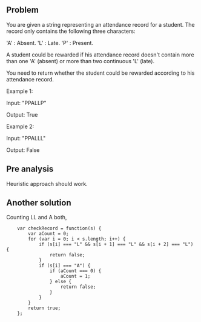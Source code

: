 ## Problem

You are given a string representing an attendance record for a student. The record only contains the following three characters:

'A' : Absent.
'L' : Late.
'P' : Present.

A student could be rewarded if his attendance record doesn't contain more than one 'A' (absent) or more than two continuous 'L' (late).

You need to return whether the student could be rewarded according to his attendance record.

Example 1:

Input: "PPALLP"

Output: True

Example 2:

Input: "PPALLL"

Output: False

## Pre analysis

Heuristic approach should work.

## Another solution

Counting LL and A both,

        var checkRecord = function(s) {
            var aCount = 0;
            for (var i = 0; i < s.length; i++) {
                if (s[i] === "L" && s[i + 1] === "L" && s[i + 2] === "L") {
                    return false;
                }
                if (s[i] === "A") {
                    if (aCount === 0) {
                        aCount = 1;
                    } else {
                        return false;
                    }
                }
            }
            return true;
        };
